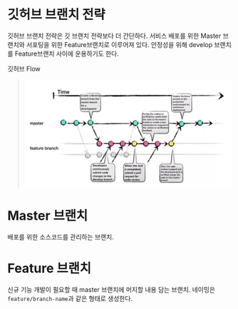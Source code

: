 # 깃허브 브랜치 전략
깃허브 브랜치 전략은 깃 브랜치 전략보다 더 간단하다. 서비스 배포를 위한 Master 브랜치와 서포팅을 위한 Feature브랜치로 이루어져 있다. 안정성을 위해 develop 브랜치를 Feature브랜치 사이에 운용하기도 한다.

깃허브 Flow
> ![Github-Flow](/images/깃허브브랜치전략.png)

# Master 브랜치
배포를 위한 소스코드를 관리하는 브랜치.

# Feature 브랜치
신규 기능 개발이 필요할 때 master 브랜치에 머지할 내용 담는 브랜치. 
네이밍은 `feature/branch-name`과 같은 형태로 생성한다.
